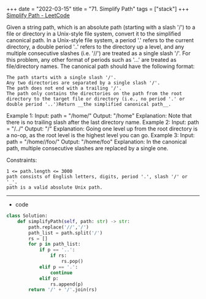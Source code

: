 +++ 
date = "2022-03-15"
title = "71. Simplify Path"
tags = ["stack"]
+++
[Simplify Path - LeetCode](https://leetcode.com/problems/simplify-path/)

Given a string path, which is an absolute path (starting with a slash '/') to a file or directory in a Unix-style file system, convert it to the simplified canonical path.
In a Unix-style file system, a period '.' refers to the current directory, a double period '..' refers to the directory up a level, and any multiple consecutive slashes (i.e. '//') are treated as a single slash '/'. For this problem, any other format of periods such as '...' are treated as file/directory names.
The canonical path should have the following format:

	The path starts with a single slash '/'.
	Any two directories are separated by a single slash '/'.
	The path does not end with a trailing '/'.
	The path only contains the directories on the path from the root directory to the target file or directory (i.e., no period '.' or double period '..')Return __the simplified canonical path__.
 
Example 1:
Input: path = "/home/" Output: "/home" Explanation: Note that there is no trailing slash after the last directory name. 
Example 2:
Input: path = "/../" Output: "/" Explanation: Going one level up from the root directory is a no-op, as the root level is the highest level you can go. 
Example 3:
Input: path = "/home//foo/" Output: "/home/foo" Explanation: In the canonical path, multiple consecutive slashes are replaced by a single one. 
 
Constraints:

	1 <= path.length <= 3000
	path consists of English letters, digits, period '.', slash '/' or '_'.
	path is a valid absolute Unix path.

---
- code
```py
class Solution:
    def simplifyPath(self, path: str) -> str:
        path.replace('//','/')
        path_list = path.split('/')
        rs = []
        for p in path_list:
            if p == '..':
                if rs:
                    rs.pop()
            elif p == '.':
                continue
            elif p:
                rs.append(p)
        return '/' + '/'.join(rs)
```

